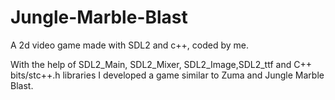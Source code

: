 # Jungle-Marble-Blast
A 2d video game made with SDL2 and c++, coded by me.

With the help of SDL2_Main, SDL2_Mixer, SDL2_Image,SDL2_ttf and C++ bits/stc++.h libraries 
I developed a game similar to Zuma and Jungle Marble Blast.
